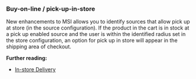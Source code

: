 ### Buy-on-line / pick-up-in-store

New enhancements to MSI allows you to identify sources that allow pick up at store (in the source configuration). If the product in the cart is in stock at a pick up enabled source and the user is within the identified radius set in the store configuration, an option for pick up in store will appear in the shipping area of checkout.

**Further reading:**

* [In-store Delivery](https://docs.magento.com/user-guide/shipping/shipping-in-store-delivery.html)
